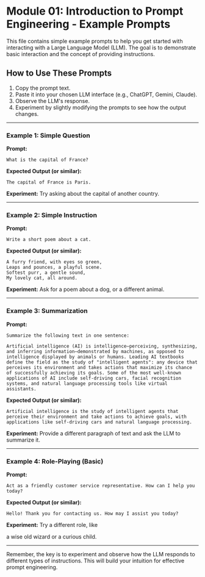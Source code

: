 # Module 01: Introduction to Prompt Engineering - Example Prompts

This file contains simple example prompts to help you get started with interacting with a Large Language Model (LLM). The goal is to demonstrate basic interaction and the concept of providing instructions.

## How to Use These Prompts

1.  Copy the prompt text.
2.  Paste it into your chosen LLM interface (e.g., ChatGPT, Gemini, Claude).
3.  Observe the LLM's response.
4.  Experiment by slightly modifying the prompts to see how the output changes.

---

### Example 1: Simple Question

**Prompt:**
```
What is the capital of France?
```

**Expected Output (or similar):**
```
The capital of France is Paris.
```

**Experiment:** Try asking about the capital of another country.

---

### Example 2: Simple Instruction

**Prompt:**
```
Write a short poem about a cat.
```

**Expected Output (or similar):**
```
A furry friend, with eyes so green,
Leaps and pounces, a playful scene.
Softest purr, a gentle sound,
My lovely cat, all around.
```

**Experiment:** Ask for a poem about a dog, or a different animal.

---

### Example 3: Summarization

**Prompt:**
```
Summarize the following text in one sentence:

Artificial intelligence (AI) is intelligence—perceiving, synthesizing, and inferring information—demonstrated by machines, as opposed to intelligence displayed by animals or humans. Leading AI textbooks define the field as the study of "intelligent agents": any device that perceives its environment and takes actions that maximize its chance of successfully achieving its goals. Some of the most well-known applications of AI include self-driving cars, facial recognition systems, and natural language processing tools like virtual assistants.
```

**Expected Output (or similar):**
```
Artificial intelligence is the study of intelligent agents that perceive their environment and take actions to achieve goals, with applications like self-driving cars and natural language processing.
```

**Experiment:** Provide a different paragraph of text and ask the LLM to summarize it.

---

### Example 4: Role-Playing (Basic)

**Prompt:**
```
Act as a friendly customer service representative. How can I help you today?
```

**Expected Output (or similar):**
```
Hello! Thank you for contacting us. How may I assist you today?
```

**Experiment:** Try a different role, like 


a wise old wizard or a curious child.

---

Remember, the key is to experiment and observe how the LLM responds to different types of instructions. This will build your intuition for effective prompt engineering.

